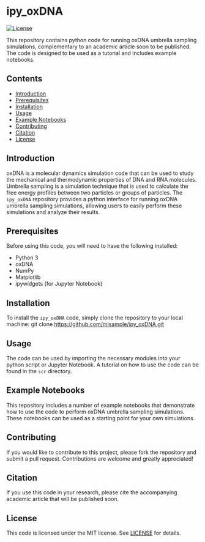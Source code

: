 # ipy_oxDNA

[![License](https://img.shields.io/badge/License-MIT-blue.svg)](https://opensource.org/licenses/MIT)

This repository contains python code for running oxDNA umbrella sampling simulations, complementary to an academic article soon to be published. The code is designed to be used as a tutorial and includes example notebooks.

## Contents
- [Introduction](#introduction)
- [Prerequisites](#prerequisites)
- [Installation](#installation)
- [Usage](#usage)
- [Example Notebooks](#example-notebooks)
- [Contributing](#contributing)
- [Citation](#citation)
- [License](#license)

## Introduction
oxDNA is a molecular dynamics simulation code that can be used to study the mechanical and thermodynamic properties of DNA and RNA molecules. Umbrella sampling is a simulation technique that is used to calculate the free energy profiles between two particles or groups of particles. The `ipy_oxDNA` repository provides a python interface for running oxDNA umbrella sampling simulations, allowing users to easily perform these simulations and analyze their results.

## Prerequisites
Before using this code, you will need to have the following installed:
- Python 3
- oxDNA
- NumPy
- Matplotlib
- ipywidgets (for Jupyter Notebook)

## Installation
To install the `ipy_oxDNA` code, simply clone the repository to your local machine:
git clone https://github.com/mlsample/ipy_oxDNA.git

## Usage
The code can be used by importing the necessary modules into your python script or Jupyter Notebook. A tutorial on how to use the code can be found in the `scr` directory.

## Example Notebooks
This repository includes a number of example notebooks that demonstrate how to use the code to perform oxDNA umbrella sampling simulations. These notebooks can be used as a starting point for your own simulations.

## Contributing
If you would like to contribute to this project, please fork the repository and submit a pull request. Contributions are welcome and greatly appreciated!

## Citation
If you use this code in your research, please cite the accompanying academic article that will be published soon.

## License
This code is licensed under the MIT license. See [LICENSE](LICENSE) for details.


